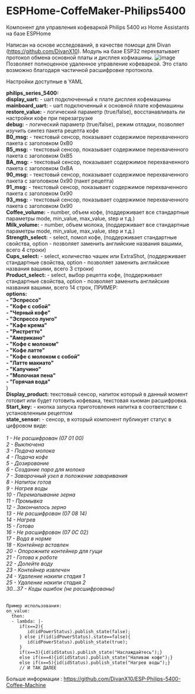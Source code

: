 # ESPHome-CoffeMaker-Philips5400
Компонент для управления кофеваркой Philips 5400  из Home Assistants на базе ESPHome

Написан на основе исследований, в качестве помощи для Divan (https://github.com/DivanX10).
Модуль на базе  ESP32 перехватывает протокол обмена основной платы и дисплея кофмашины. 
![image](https://github.com/Brokly/ESPHome-CoffeMaker-Philips5400/assets/11642286/15a2a912-50da-4a9e-9f31-052b7b99fb70)
Позволяет полноценное удаленное управление кофеваркой. Это стало возможно благодаря частичной расшифровке протокола.

Настройки доступные в YAML

<b>philips_series_5400:</b><br>
  <b>display_uart:</b> - uart подключенный к плате дисплея кофемашины<br>
  <b>mainboard_uart:</b> - uart подключенный к основной плате кофемашины<br>
  <b>restore_value:</b> - логический параметр (true/false), восстанавливать ли настройки кофе при перезагрузке<br>
  <b>debug:</b> - логический параметр (true/false), режим отладки, позволяет изучить синтез пакета рецепта кофе<br>
  <b>B0_msg:</b> - текстовый сенсор, показывает содержимое перехваченного пакета с заголовком 0xB0<br>
  <b>B5_msg:</b> - текстовый сенсор, показывает содержимое перехваченного пакета с заголовком 0xB5<br>
  <b>BA_msg:</b> - текстовый сенсор, показывает содержимое перехваченного пакета с заголовком 0xBA<br>
  <b>90_msg:</b> - текстовый сенсор, показывает содержимое перехваченного пакета с заголовком 0x90 (пакет рецепта)<br>
  <b>91_msg:</b> - текстовый сенсор, показывает содержимое перехваченного пакета с заголовком 0x90<br>
  <b>93_msg:</b> - текстовый сенсор, показывает содержимое перехваченного пакета с заголовком 0x90<br>
  <b>Coffee_volume:</b> - number, объем кофе, (поддерживает все стандартные параметры mode, min_value, max_value, step и т.д.)<br>
  <b>Milk_volume:</b> - number, объем молока, (поддерживает все стандартные параметры mode, min_value, max_value, step и т.д.)<br>
  <b>Strength_select:</b> - select, помол кофе, (поддерживает стандартные свойства, option - позволяет заменить английские названия вашими, всего 4 строки)<br>
  <b>Cups_select:</b> - select, количество чашек или ExtraShot, (поддерживает стандартные свойства, option - позволяет заменить английские названия вашими, всего 3 строки)<br>
  <b>Product_select:</b> - select, выбор рецепта кофе, (поддерживает стандартные свойства, option - позволяет заменить английские названия вашими, всего 14 строк, ПРИМЕР:<br>
    <b>options:<br>
      - "Эспрессо"<br>
      - "Кофе с собой"<br>
      - "Черный кофе"<br>
      - "Эспрессо лунго"<br>
      - "Кафе крема"<br>
      - "Ристретто"<br>
      - "Американо"<br>
      - "Кофе с молоком"<br>
      - "Кофе латте"<br>
      - "Кофе с молоком с собой"<br>
      - "Латте макиато"<br>
      - "Капучино"<br>
      - "Молочная пена"<br>
      - "Горячая вода"</b>     
  )<br>
  <b>Display_product:</b> текстовый сенсор, напиток который в данный момент готовит или будет готовить кофевака, текстовая хьюман расшифровка.<br>
  <b>Start_key:</b> - кнопка запуска приготовления напитка в соответствии с установленным рецептом<br>
  <b>state_sensor:</b> - сенсор, в который компонент публикует статус в цифровом виде:<br><br>
   <i>1 - Не расшифрован (07 01 00)<br>
   2 - Выключена<br>
   3 - Подача молока<br>
   4 - Подача кофе<br>
   5 - Дозирование<br>
   6 - Создание пара для молока<br>
   7 - Заварочный узел в положение заваривания<br>
   8 - Напиток готов<br>
   9 - Нагрев воды<br>
   10 - Перемалывание зерна<br>
   11 - Промывка<br>
   12 - Закончилось зерно<br>
   13 - Не расшифрован (07 08 14)<br>
   14 - Нагрев<br>
   15 - Готово<br>
   16 - Не расшифрован (07 0C 02)<br>
   17 - Вода в норме<br>
   18 - Контейнер вставлен<br>
   20 - Опорожните контейнер для гущи<br>
   21 - Готова к работе                   
   22 - Долейте воду<br>
   23 - Контейнер извлечен<br>
   24 - Удаление накипи стадия 1<br>
   25 - Удаление накипи стадия 2<br>
   30...37 - Коды ошибок (не расшифрованы)<br><br></i>

    Пример использования:
    on_value:
      then:
      - lambda: |-
         if(x==2){
            id(idPowerStatus).publish_state(false);
         } else if(id(idPowerStatus).state==false){
            id(idPowerStatus).publish_state(true);
         }
         if(x==3){id(idStatus).publish_state("Наслаждайтесь");}
         else if(x==4){id(idStatus).publish_state("Наливаю кофе");}
         else if(x==5){id(idStatus).publish_state("Нагрев воды");}
         // И ТАК ДАЛЕЕ

Больше информации : https://github.com/DivanX10/ESP-Philips-5400-Coffee-Machine
